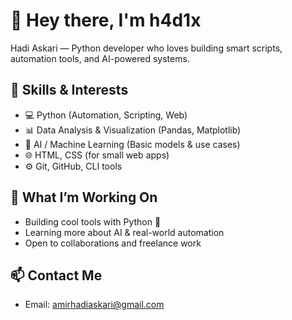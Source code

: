 # 👋 Hey there, I'm h4d1x

Hadi Askari — Python developer who loves building smart scripts, automation tools, and AI-powered systems.

## 🧠 Skills & Interests
- 💻 Python (Automation, Scripting, Web)
- 📊 Data Analysis & Visualization (Pandas, Matplotlib)
- 🤖 AI / Machine Learning (Basic models & use cases)
- 🌐 HTML, CSS (for small web apps)
- ⚙️ Git, GitHub, CLI tools
  
## 🧩 What I’m Working On
- Building cool tools with Python 🐍  
- Learning more about AI & real-world automation  
- Open to collaborations and freelance work

## 📫 Contact Me
- Email: amirhadiaskari@gmail.com
